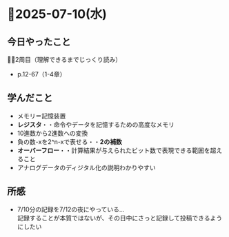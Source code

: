 # 📅2025-07-10(水)

## 今日やったこと
🏃‍♂️2周目（理解できるまでじっくり読み）
- p.12-67（1-4章）

## 学んだこと
- メモリ＝記憶装置
- **レジスタ**・・命令やデータを記憶するための高度なメモリ
- 10進数から2進数への変換
- 負の数-xを2^n-xで表せる・・**2の補数**
- **オーバーフロー**・・計算結果が与えられたビット数で表現できる範囲を超えること
- アナログデータのディジタル化の説明わかりやすい

## 所感
- 7/10分の記録を7/12の夜にやっている...  
記録することが本質ではないが、その日中にさっと記録して投稿できるようにしたい